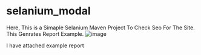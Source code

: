 # selanium_modal
Here, This is a Simaple Selanium Maven Project To Check Seo For The Site.
This Genrates Report Example.
![image](https://github.com/nusarat786/selanium_modal/assets/95936097/07414835-23c0-4e2a-a3b4-894cf90e7024)

I have attached example report
